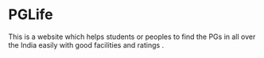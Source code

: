 # PGLife
This is a website which helps students or peoples to find the PGs in all over the India easily with good facilities and ratings .
